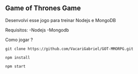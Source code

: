 ## Game of Thrones Game

Desenvolvi esse jogo para treinar Nodejs e MongoDB

Requisitos:
  -Nodejs
  -Mongodb
  
Como jogar ?

```git clone https://github.com/VacariGabriel/GOT-MMORPG.git```

```npm install```

```npm start```
